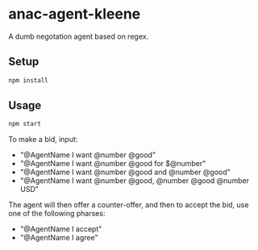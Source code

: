 # anac-agent-kleene

A dumb negotation agent based on regex.

## Setup

```bash
npm install
```

## Usage

```bash
npm start
```

To make a bid, input:

- "@AgentName I want @number @good"
- "@AgentName I want @number @good for $@number"
- "@AgentName I want @number @good and @number @good"
- "@AgentName I want @number @good, @number @good @number USD"

The agent will then offer a counter-offer, and then to accept the bid,
use one of the following pharses:

- "@AgentName I accept"
- "@AgentName I agree"
